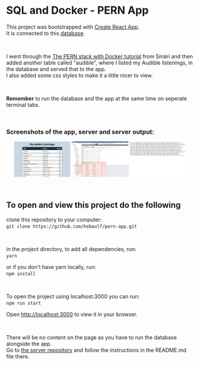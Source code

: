 # SQL and Docker - PERN App

This project was bootstrapped with [Create React App](https://github.com/facebook/create-react-app).\
It is connected to this [database](https://github.com/hebaulf/pern-server).

<br>

I went through the [The PERN stack with Docker tutorial](https://ellertsmarik.medium.com/the-pern-stack-with-docker-for-beginners-9fa76e574d82) from Smári and then added another table called "audible", where I listed my Audible listenings, in the database and served that to the app.\
I also added some css styles to make it a little nicer to view.

<br>

**Remember** to run the database and the app at the same time on seperate terminal tabs.

<br>

### Screenshots of the app, server and server output:
<p align="center">
  <img width="30%" src="public/img/screenshot_app.png">
  <img width="30%" src="public/img/screenshot_server.png">
  <img width="30%" src="public/img/screenshot_server-on-localhost.png">
</p>

<br>

## To open and view this project do the following
clone this repository to your computer:\
`git clone https://github.com/hebaulf/pern-app.git`

<br>

in the project directory, to add all dependencies, run:\
`yarn`  
  
or if you don't have yarn locally, run:\
`npm install`  

<br>

To open the project using localhost:3000 you can run:\
`npm run start`  
  
Open [http://localhost:3000](http://localhost:3000) to view it in your browser.  

<br>

There will be no content on the page as you have to run the database alongside the app.\
Go to [the server repository](https://github.com/hebaulf/pern-server) and follow the instructions in the README.md file there.

